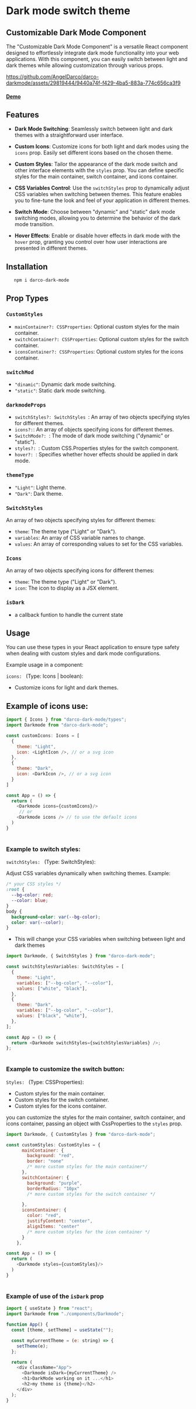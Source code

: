 # Dark mode switch theme

## Customizable Dark Mode Component

The "Customizable Dark Mode Component" is a versatile React component designed to effortlessly integrate dark mode functionality into your web applications. With this component, you can easily switch between light and dark themes while allowing customization through various props.

https://github.com/AngelDarco/darco-darkmode/assets/29819444/9440a74f-f429-4ba5-883a-774c656ca3f9

#### [Demo](https://angeldarco.github.io/darco-darkmode/)


## Features

- **Dark Mode Switching**: Seamlessly switch between light and dark themes with a straightforward user interface.

- **Custom Icons**: Customize icons for both light and dark modes using the `icons` prop. Easily set different icons based on the chosen theme.

- **Custom Styles**: Tailor the appearance of the dark mode switch and other interface elements with the `styles` prop. You can define specific styles for the main container, switch container, and icons container.

- **CSS Variables Control**: Use the `switchStyles` prop to dynamically adjust CSS variables when switching between themes. This feature enables you to fine-tune the look and feel of your application in different themes.

- **Switch Mode**: Choose between "dynamic" and "static" dark mode switching modes, allowing you to determine the behavior of the dark mode transition.

- **Hover Effects**: Enable or disable hover effects in dark mode with the `hover` prop, granting you control over how user interactions are presented in different themes.

## Installation

```bash
   npm i darco-dark-mode
```

## Prop Types

### `CustomStyles`

- `mainContainer?: CSSProperties`: Optional custom styles for the main container.
- `switchContainer?: CSSProperties`: Optional custom styles for the switch container.
- `iconsContainer?: CSSProperties`: Optional custom styles for the icons container.

### `switchMod`

- `"dinamic"`: Dynamic dark mode switching.
- `"static"`: Static dark mode switching.

### `darkmodeProps`

- `switchStyles?: SwitchStyles `: An array of two objects specifying styles for different themes.
- `icons?:`: An array of objects specifying icons for different themes.
- `SwitchMode?: `: The mode of dark mode switching ("dynamic" or "static").
- `styles?: `: Custom CSS.Properties styles for the switch component.
- `hover?: `: Specifies whether hover effects should be applied in dark mode.

### `themeType`

- `"Light"`: Light theme.
- `"Dark"`: Dark theme.

### `SwitchStyles`

An array of two objects specifying styles for different themes:

- `theme`: The theme type ("Light" or "Dark").
- `variables`: An array of CSS variable names to change.
- `values`: An array of corresponding values to set for the CSS variables.

### `Icons`

An array of two objects specifying icons for different themes:

- `theme`: The theme type ("Light" or "Dark").
- `icon`: The icon to display as a JSX element.

### `isDark`

- a callback funtion to handle the current state

## Usage

You can use these types in your React application to ensure type safety when dealing with custom styles and dark mode configurations.

Example usage in a component:

`icons: ` (Type: Icons | boolean):

- Customize icons for light and dark themes.

## Example of icons use:

```javascript
import { Icons } from "darco-dark-mode/types";
import Darkmode from "darco-dark-mode";

const customIcons: Icons = [
  {
    theme: "Light",
    icon: <LightIcon />, // or a svg icon
  },
  {
    theme: "Dark",
    icon: <DarkIcon />, // or a svg icon
  }
]

const App = () => {
  return (
    <Darkmode icons={customIcons}/>
     // or
    <Darkmode icons /> // to use the default icons
  )
}
```

#

### Example to switch styles:

`switchStyles: ` (Type: SwitchStyles):

Adjust CSS variables dynamically when switching themes.
Example:

```css
/* your CSS styles */
:root {
  --bg-color: red;
  --color: blue;
}
body {
  background-color: var(--bg-color);
  color: var(--color);
}
```

- This will change your CSS variables when switching between light and dark themes

```javascript
import Darkmode, { SwitchStyles } from "darco-dark-mode";

const switchStylesVariables: SwitchStyles = [
  {
    theme: "Light",
    variables: ["--bg-color", "--color"],
    values: ["white", "black"],
  },
  {
    theme: "Dark",
    variables: ["--bg-color", "--color"],
    values: ["black", "white"],
  },
];

const App = () => {
  return <Darkmode switchStyles={switchStylesVariables} />;
};
```

#

### Example to customize the switch button:

`Styles: ` (Type: CSSProperties):

- Custom styles for the main container.
- Custom styles for the switch container.
- Custom styles for the icons container.

you can customize the styles for the main container, switch container, and icons container, passing an object with CssProperties to the `styles` prop.

```javascript
import Darkmode, { CustomStyles } from "darco-dark-mode";

const customStyles: CustomStyles = {
      mainContainer: {
        background: "red",
        border: "none"
        /* more custom styles for the main container*/
      },
      switchContainer: {
        background: "purple",
        borderRadius: "10px"
        /* more custom styles for the switch container */

      },
      iconsContainer: {
        color: "red",
        justifyContent: "center",
        alignItems: "center"
        /* more custom styles for the icon container */
      }
    },

const App = () => {
  return (
    <Darkmode styles={customStyles}/>
  )
}
```

#

### Example of use of the `isDark` prop

```javascript
import { useState } from "react";
import Darkmode from "./components/Darkmode";

function App() {
  const [theme, setTheme] = useState("");

  const myCurrentTheme = (e: string) => {
    setTheme(e);
  };

  return (
    <div className="App">
      <Darkmode isDark={myCurrentTheme} />
      <h1>DarkMode working on it ...</h1>
      <h2>my theme is {theme}</h2>
    </div>
  );
}
```
